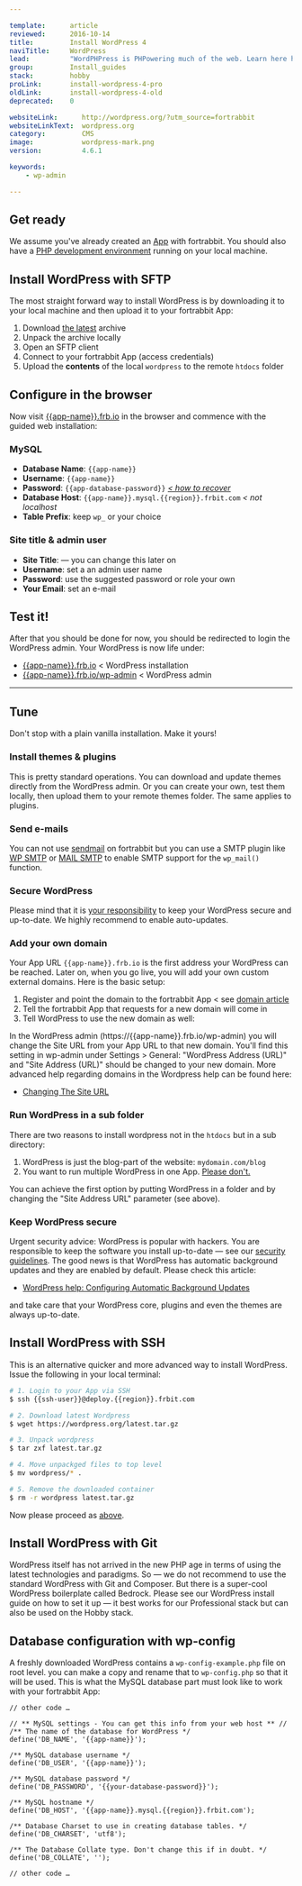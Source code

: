 ```yaml
---

template:      article
reviewed:      2016-10-14
title:         Install WordPress 4
naviTitle:     WordPress
lead:          "WordPHPress is PHPowering much of the web. Learn here how to install and tune the popular blogging and CMS engine WordPress 4 on fortrabbit."
group:         Install_guides
stack:         hobby
proLink:       install-wordpress-4-pro
oldLink:       install-wordpress-4-old
deprecated:    0

websiteLink:      http://wordpress.org/?utm_source=fortrabbit
websiteLinkText:  wordpress.org
category:         CMS
image:            wordpress-mark.png
version:          4.6.1

keywords:
    - wp-admin

---
```


<!-- TODO: restructure -->


## Get ready

We assume you've already created an [App](app) with fortrabbit. You should also have a [PHP development environment](/local-development) running on your local machine.


## Install WordPress with SFTP

The most straight forward way to install WordPress is by downloading it to your local machine and then upload it to your fortrabbit App:

1. Download [the latest](https://wordpress.org/latest.zip) archive
2. Unpack the archive locally
3. Open an SFTP client
4. Connect to your fortrabbit App (access credentials)
3. Upload the **contents** of the local `wordpress` to the remote `htdocs` folder

## Configure in the browser

Now visit [{{app-name}}.frb.io](https://{{app-name}}.frb.io) in the browser and commence with the guided web installation:

### MySQL

* **Database Name**: `{{app-name}}`
* **Username**: `{{app-name}}`
* **Password**: `{{app-database-password}}` _[< how to recover](/mysql-hobby#toc-obtain-the-mysql-password)_
* **Database Host**: `{{app-name}}.mysql.{{region}}.frbit.com` _< not localhost_
* **Table Prefix**: keep `wp_` or your choice

### Site title & admin user

<!-- TODO: explain this, App-Name not helpful in long run, see below for routing domains  -->
<!-- TODO: Note: e-mails will never arrive? — the web installer tries to send an e-mail! -->

* **Site Title**: — you can change this later on
* **Username**: set a an admin user name
* **Password**: use the suggested password or role your own
* **Your Email**: set an e-mail


## Test it!

After that you should be done for now, you should be redirected to login the WordPress admin. Your WordPress is now life under:

* [{{app-name}}.frb.io](https://{{app-name}}.frb.io) < WordPress installation
* [{{app-name}}.frb.io/wp-admin](https://{{app-name}}.frb.io/admin) < WordPress admin

- - -

## Tune

Don't stop with a plain vanilla installation. Make it yours!

### Install themes & plugins

This is pretty standard operations. You can download and update themes directly from the WordPress admin. Or you can create your own, test them locally, then upload them to your remote themes folder. The same applies to plugins.

### Send e-mails

You can not use [sendmail](quirks#toc-mailing) on fortrabbit but you can use a SMTP plugin like [WP SMTP](http://wordpress.org/plugins/wp-smtp/) or [MAIL SMTP](http://wordpress.org/plugins/wp-mail-smtp/) to enable SMTP support for the `wp_mail()` function.


### Secure WordPress

Please mind that it is [your responsibility](/security) to keep your WordPress secure and up-to-date. We highly recommend to enable auto-updates.


### Add your own domain

Your App URL `{{app-name}}.frb.io` is the first address your WordPress can be reached. Later on, when you go live, you will add your own custom external domains. Here is the basic setup:

1. Register and point the domain to the fortrabbit App < see [domain article](/domains)
2. Tell the fortrabbit App that requests for a new domain will come in
3. Tell WordPress to use the new domain as well:



In the WordPress admin (https://{{app-name}}.frb.io/wp-admin) you will change the Site URL from your App URL to that new domain. You'll find this setting in wp-admin under Settings > General: "WordPress Address (URL)" and "Site Address (URL)" should be changed to your new domain. More advanced help regarding domains in the Wordpress help can be found here:

* [Changing The Site URL](https://codex.wordpress.org/Changing_The_Site_URL)

### Run WordPress in a sub folder

There are two reasons to install wordpress not in the `htdocs` but in a sub directory:

1. WordPress is just the blog-part of the website: `mydomain.com/blog`
2. You want to run multiple WordPress in one App. [Please don't.](/apps)

You can achieve the first option by putting WordPress in a folder and by changing the "Site Address URL" parameter (see above).



### Keep WordPress secure

Urgent security advice: WordPress is popular with hackers. You are responsible to keep the software you install up-to-date — see our [security guidelines](/security). The good news is that WordPress has automatic background updates and they are enabled by default. Please check this article:

* [WordPress help: Configuring Automatic Background Updates](https://codex.wordpress.org/Configuring_Automatic_Background_Updates)

and take care that your WordPress core, plugins and even the themes are always up-to-date.


## Install WordPress with SSH

This is an alternative quicker and more advanced way to install WordPress. Issue the following in your local terminal:

```bash
# 1. Login to your App via SSH
$ ssh {{ssh-user}}@deploy.{{region}}.frbit.com

# 2. Download latest Wordpress
$ wget https://wordpress.org/latest.tar.gz

# 3. Unpack wordpress
$ tar zxf latest.tar.gz

# 4. Move unpackged files to top level
$ mv wordpress/* .

# 5. Remove the downloaded container
$ rm -r wordpress latest.tar.gz
```

Now please proceed as [above](#toc-configure-in-the-browser).


## Install WordPress with Git

WordPress itself has not arrived in the new PHP age in terms of using the latest technologies and paradigms. So — we do not recommend to use the standard WordPress with Git and Composer. But there is a super-cool WordPress boilerplate called Bedrock. Please see our WordPress install guide on how to set it up — it best works for our Professional stack but can also be used on the Hobby stack.

## Database configuration with wp-config

A freshly downloaded WordPress contains a `wp-config-example.php` file on root level. you can make a copy and rename that to `wp-config.php` so that it will be used. This is what the MySQL database part must look like to work with your fortrabbit App:


```
// other code …

// ** MySQL settings - You can get this info from your web host ** //
/** The name of the database for WordPress */
define('DB_NAME', '{{app-name}}');

/** MySQL database username */
define('DB_USER', '{{app-name}}');

/** MySQL database password */
define('DB_PASSWORD', '{{your-database-password}}');

/** MySQL hostname */
define('DB_HOST', '{{app-name}}.mysql.{{region}}.frbit.com');

/** Database Charset to use in creating database tables. */
define('DB_CHARSET', 'utf8');

/** The Database Collate type. Don't change this if in doubt. */
define('DB_COLLATE', '');

// other code …
```



<!-- TODO:


## Local development

BLA BLA BLA … environment detection



## Routing your own domains

BLA BLA … "home_url" "site_url" …

-->